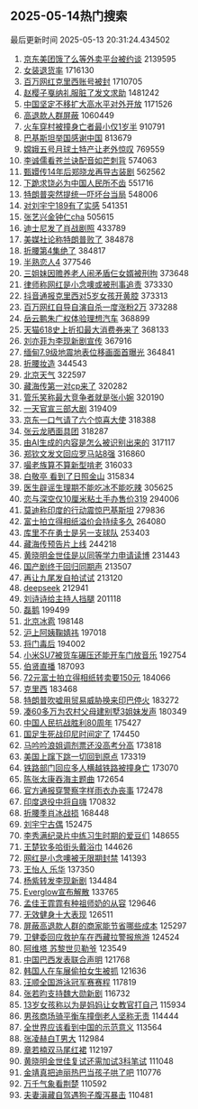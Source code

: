 ## 2025-05-14热门搜索 
最后更新时间 2025-05-13 20:31:24.434502 
1. [京东美团饿了么等外卖平台被约谈](https://s.weibo.com/weibo?q=%23%E4%BA%AC%E4%B8%9C%E7%BE%8E%E5%9B%A2%E9%A5%BF%E4%BA%86%E4%B9%88%E7%AD%89%E5%A4%96%E5%8D%96%E5%B9%B3%E5%8F%B0%E8%A2%AB%E7%BA%A6%E8%B0%88%23&t=31&band_rank=1&Refer=top) 2139595
1. [女装退货率](https://s.weibo.com/weibo?q=%E5%A5%B3%E8%A3%85%E9%80%80%E8%B4%A7%E7%8E%87&t=31&band_rank=1&Refer=top) 1716130
1. [百万网红克里西账号被封](https://s.weibo.com/weibo?q=%23%E7%99%BE%E4%B8%87%E7%BD%91%E7%BA%A2%E5%85%8B%E9%87%8C%E8%A5%BF%E8%B4%A6%E5%8F%B7%E8%A2%AB%E5%B0%81%23&t=31&band_rank=2&Refer=top) 1710705
1. [赵樱子戛纳礼服脏了发文求助](https://s.weibo.com/weibo?q=%E8%B5%B5%E6%A8%B1%E5%AD%90%E6%88%9B%E7%BA%B3%E7%A4%BC%E6%9C%8D%E8%84%8F%E4%BA%86%E5%8F%91%E6%96%87%E6%B1%82%E5%8A%A9&t=31&band_rank=2&Refer=top) 1481242
1. [中国坚定不移扩大高水平对外开放](https://s.weibo.com/weibo?q=%23%E4%B8%AD%E5%9B%BD%E5%9D%9A%E5%AE%9A%E4%B8%8D%E7%A7%BB%E6%89%A9%E5%A4%A7%E9%AB%98%E6%B0%B4%E5%B9%B3%E5%AF%B9%E5%A4%96%E5%BC%80%E6%94%BE%23&t=31&band_rank=3&Refer=top) 1171526
1. [高退款人群屏蔽](https://s.weibo.com/weibo?q=%E9%AB%98%E9%80%80%E6%AC%BE%E4%BA%BA%E7%BE%A4%E5%B1%8F%E8%94%BD&t=31&band_rank=4&Refer=top) 1060449
1. [火车穿村被撞身亡者最小仅1岁半](https://s.weibo.com/weibo?q=%23%E7%81%AB%E8%BD%A6%E7%A9%BF%E6%9D%91%E8%A2%AB%E6%92%9E%E8%BA%AB%E4%BA%A1%E8%80%85%E6%9C%80%E5%B0%8F%E4%BB%851%E5%B2%81%E5%8D%8A%23&t=31&band_rank=5&Refer=top) 910791
1. [巴基斯坦举国感谢中国](https://s.weibo.com/weibo?q=%E5%B7%B4%E5%9F%BA%E6%96%AF%E5%9D%A6%E4%B8%BE%E5%9B%BD%E6%84%9F%E8%B0%A2%E4%B8%AD%E5%9B%BD&t=31&band_rank=6&Refer=top) 813679
1. [嫦娥五号月球土特产让老外惊叹](https://s.weibo.com/weibo?q=%23%E5%AB%A6%E5%A8%A5%E4%BA%94%E5%8F%B7%E6%9C%88%E7%90%83%E5%9C%9F%E7%89%B9%E4%BA%A7%E8%AE%A9%E8%80%81%E5%A4%96%E6%83%8A%E5%8F%B9%23&t=31&band_rank=3&Refer=top) 769559
1. [李诚儒看苍兰诀配音如芒刺背](https://s.weibo.com/weibo?q=%E6%9D%8E%E8%AF%9A%E5%84%92%E7%9C%8B%E8%8B%8D%E5%85%B0%E8%AF%80%E9%85%8D%E9%9F%B3%E5%A6%82%E8%8A%92%E5%88%BA%E8%83%8C&t=31&band_rank=7&Refer=top) 574063
1. [甄嬛传14年后郑晓龙再导古装剧](https://s.weibo.com/weibo?q=%23%E7%94%84%E5%AC%9B%E4%BC%A014%E5%B9%B4%E5%90%8E%E9%83%91%E6%99%93%E9%BE%99%E5%86%8D%E5%AF%BC%E5%8F%A4%E8%A3%85%E5%89%A7%23&t=31&band_rank=4&Refer=top) 562562
1. [下跪求饶必为中国人民所不齿](https://s.weibo.com/weibo?q=%23%E4%B8%8B%E8%B7%AA%E6%B1%82%E9%A5%B6%E5%BF%85%E4%B8%BA%E4%B8%AD%E5%9B%BD%E4%BA%BA%E6%B0%91%E6%89%80%E4%B8%8D%E9%BD%BF%23&t=31&band_rank=5&Refer=top) 551716
1. [特朗普突然提统一吓坏台当局](https://s.weibo.com/weibo?q=%23%E7%89%B9%E6%9C%97%E6%99%AE%E7%AA%81%E7%84%B6%E6%8F%90%E7%BB%9F%E4%B8%80%E5%90%93%E5%9D%8F%E5%8F%B0%E5%BD%93%E5%B1%80%23&t=31&band_rank=6&Refer=top) 548006
1. [对刘宇宁189有了实感](https://s.weibo.com/weibo?q=%E5%AF%B9%E5%88%98%E5%AE%87%E5%AE%81189%E6%9C%89%E4%BA%86%E5%AE%9E%E6%84%9F&t=31&band_rank=7&Refer=top) 541351
1. [张艺兴金钟仁cha](https://s.weibo.com/weibo?q=%23%E5%BC%A0%E8%89%BA%E5%85%B4%E9%87%91%E9%92%9F%E4%BB%81cha%23&t=31&band_rank=8&Refer=top) 505615
1. [迪士尼发了肖战剧照](https://s.weibo.com/weibo?q=%23%E8%BF%AA%E5%A3%AB%E5%B0%BC%E5%8F%91%E4%BA%86%E8%82%96%E6%88%98%E5%89%A7%E7%85%A7%23&t=31&band_rank=8&Refer=top) 433789
1. [美媒社论称特朗普败了](https://s.weibo.com/weibo?q=%23%E7%BE%8E%E5%AA%92%E7%A4%BE%E8%AE%BA%E7%A7%B0%E7%89%B9%E6%9C%97%E6%99%AE%E8%B4%A5%E4%BA%86%23&t=31&band_rank=10&Refer=top) 384878
1. [折腰第4集绝了](https://s.weibo.com/weibo?q=%E6%8A%98%E8%85%B0%E7%AC%AC4%E9%9B%86%E7%BB%9D%E4%BA%86&t=31&band_rank=11&Refer=top) 384817
1. [半熟恋人4](https://s.weibo.com/weibo?q=%E5%8D%8A%E7%86%9F%E6%81%8B%E4%BA%BA4&t=31&band_rank=13&Refer=top) 377546
1. [三姐妹因赡养老人闹矛盾仨女婿被刑拘](https://s.weibo.com/weibo?q=%23%E4%B8%89%E5%A7%90%E5%A6%B9%E5%9B%A0%E8%B5%A1%E5%85%BB%E8%80%81%E4%BA%BA%E9%97%B9%E7%9F%9B%E7%9B%BE%E4%BB%A8%E5%A5%B3%E5%A9%BF%E8%A2%AB%E5%88%91%E6%8B%98%23&t=31&band_rank=9&Refer=top) 373648
1. [律师称网红是小念噢或被刑事追责](https://s.weibo.com/weibo?q=%23%E5%BE%8B%E5%B8%88%E7%A7%B0%E7%BD%91%E7%BA%A2%E6%98%AF%E5%B0%8F%E5%BF%B5%E5%99%A2%E6%88%96%E8%A2%AB%E5%88%91%E4%BA%8B%E8%BF%BD%E8%B4%A3%23&t=31&band_rank=10&Refer=top) 373330
1. [抖音通报克里西对5岁女孩开黄腔](https://s.weibo.com/weibo?q=%23%E6%8A%96%E9%9F%B3%E9%80%9A%E6%8A%A5%E5%85%8B%E9%87%8C%E8%A5%BF%E5%AF%B95%E5%B2%81%E5%A5%B3%E5%AD%A9%E5%BC%80%E9%BB%84%E8%85%94%23&t=31&band_rank=11&Refer=top) 373313
1. [百万网红自导自演自杀一度涨粉2万](https://s.weibo.com/weibo?q=%23%E7%99%BE%E4%B8%87%E7%BD%91%E7%BA%A2%E8%87%AA%E5%AF%BC%E8%87%AA%E6%BC%94%E8%87%AA%E6%9D%80%E4%B8%80%E5%BA%A6%E6%B6%A8%E7%B2%892%E4%B8%87%23&t=31&band_rank=12&Refer=top) 373288
1. [岳云鹏朱广权体验理想汽车](https://s.weibo.com/weibo?q=%23%E5%B2%B3%E4%BA%91%E9%B9%8F%E6%9C%B1%E5%B9%BF%E6%9D%83%E4%BD%93%E9%AA%8C%E7%90%86%E6%83%B3%E6%B1%BD%E8%BD%A6%23&t=31&band_rank=14&Refer=top) 368899
1. [天猫618史上折扣最大消费券来了](https://s.weibo.com/weibo?q=%23%E5%A4%A9%E7%8C%AB618%E5%8F%B2%E4%B8%8A%E6%8A%98%E6%89%A3%E6%9C%80%E5%A4%A7%E6%B6%88%E8%B4%B9%E5%88%B8%E6%9D%A5%E4%BA%86%23&t=31&band_rank=15&Refer=top) 368133
1. [刘亦菲为李现新剧宣传](https://s.weibo.com/weibo?q=%23%E5%88%98%E4%BA%A6%E8%8F%B2%E4%B8%BA%E6%9D%8E%E7%8E%B0%E6%96%B0%E5%89%A7%E5%AE%A3%E4%BC%A0%23&t=31&band_rank=16&Refer=top) 367916
1. [缅甸7.9级地震地表位移画面首曝光](https://s.weibo.com/weibo?q=%23%E7%BC%85%E7%94%B87.9%E7%BA%A7%E5%9C%B0%E9%9C%87%E5%9C%B0%E8%A1%A8%E4%BD%8D%E7%A7%BB%E7%94%BB%E9%9D%A2%E9%A6%96%E6%9B%9D%E5%85%89%23&t=31&band_rank=13&Refer=top) 364841
1. [折腰妆造](https://s.weibo.com/weibo?q=%E6%8A%98%E8%85%B0%E5%A6%86%E9%80%A0&t=31&band_rank=17&Refer=top) 344543
1. [北京天气](https://s.weibo.com/weibo?q=%E5%8C%97%E4%BA%AC%E5%A4%A9%E6%B0%94&t=31&band_rank=19&Refer=top) 322597
1. [藏海传第一对cp来了](https://s.weibo.com/weibo?q=%E8%97%8F%E6%B5%B7%E4%BC%A0%E7%AC%AC%E4%B8%80%E5%AF%B9cp%E6%9D%A5%E4%BA%86&t=31&band_rank=14&Refer=top) 320282
1. [管乐笑称最大竞争者就是张小婉](https://s.weibo.com/weibo?q=%23%E7%AE%A1%E4%B9%90%E7%AC%91%E7%A7%B0%E6%9C%80%E5%A4%A7%E7%AB%9E%E4%BA%89%E8%80%85%E5%B0%B1%E6%98%AF%E5%BC%A0%E5%B0%8F%E5%A9%89%23&t=31&band_rank=15&Refer=top) 320190
1. [一天官宣三部大剧](https://s.weibo.com/weibo?q=%23%E4%B8%80%E5%A4%A9%E5%AE%98%E5%AE%A3%E4%B8%89%E9%83%A8%E5%A4%A7%E5%89%A7%23&t=31&band_rank=16&Refer=top) 319409
1. [京东一口气请了六个惊喜大使](https://s.weibo.com/weibo?q=%23%E4%BA%AC%E4%B8%9C%E4%B8%80%E5%8F%A3%E6%B0%94%E8%AF%B7%E4%BA%86%E5%85%AD%E4%B8%AA%E6%83%8A%E5%96%9C%E5%A4%A7%E4%BD%BF%23&t=31&band_rank=17&Refer=top) 318388
1. [张云龙晒面具团](https://s.weibo.com/weibo?q=%23%E5%BC%A0%E4%BA%91%E9%BE%99%E6%99%92%E9%9D%A2%E5%85%B7%E5%9B%A2%23&t=31&band_rank=18&Refer=top) 318287
1. [由AI生成的内容是怎么被识别出来的](https://s.weibo.com/weibo?q=%E7%94%B1AI%E7%94%9F%E6%88%90%E7%9A%84%E5%86%85%E5%AE%B9%E6%98%AF%E6%80%8E%E4%B9%88%E8%A2%AB%E8%AF%86%E5%88%AB%E5%87%BA%E6%9D%A5%E7%9A%84&t=31&band_rank=19&Refer=top) 317117
1. [郑钦文发文回应罗马站8强](https://s.weibo.com/weibo?q=%23%E9%83%91%E9%92%A6%E6%96%87%E5%8F%91%E6%96%87%E5%9B%9E%E5%BA%94%E7%BD%97%E9%A9%AC%E7%AB%998%E5%BC%BA%23&t=31&band_rank=20&Refer=top) 316860
1. [嘬老族算不算新型啃老](https://s.weibo.com/weibo?q=%23%E5%98%AC%E8%80%81%E6%97%8F%E7%AE%97%E4%B8%8D%E7%AE%97%E6%96%B0%E5%9E%8B%E5%95%83%E8%80%81%23&t=31&band_rank=21&Refer=top) 316033
1. [白敬亭 看到了日照金山](https://s.weibo.com/weibo?q=%E7%99%BD%E6%95%AC%E4%BA%AD%20%E7%9C%8B%E5%88%B0%E4%BA%86%E6%97%A5%E7%85%A7%E9%87%91%E5%B1%B1&t=31&band_rank=22&Refer=top) 315834
1. [医生辟谣生理期不能吃冰不能吃辣](https://s.weibo.com/weibo?q=%23%E5%8C%BB%E7%94%9F%E8%BE%9F%E8%B0%A3%E7%94%9F%E7%90%86%E6%9C%9F%E4%B8%8D%E8%83%BD%E5%90%83%E5%86%B0%E4%B8%8D%E8%83%BD%E5%90%83%E8%BE%A3%23&t=31&band_rank=23&Refer=top) 305625
1. [恋与深空仅10厘米粘土手办售价319](https://s.weibo.com/weibo?q=%23%E6%81%8B%E4%B8%8E%E6%B7%B1%E7%A9%BA%E4%BB%8510%E5%8E%98%E7%B1%B3%E7%B2%98%E5%9C%9F%E6%89%8B%E5%8A%9E%E5%94%AE%E4%BB%B7319%23&t=31&band_rank=24&Refer=top) 294006
1. [莫迪称印度的行动震惊巴基斯坦](https://s.weibo.com/weibo?q=%23%E8%8E%AB%E8%BF%AA%E7%A7%B0%E5%8D%B0%E5%BA%A6%E7%9A%84%E8%A1%8C%E5%8A%A8%E9%9C%87%E6%83%8A%E5%B7%B4%E5%9F%BA%E6%96%AF%E5%9D%A6%23&t=31&band_rank=25&Refer=top) 279836
1. [富士拍立得相纸溢价会持续多久](https://s.weibo.com/weibo?q=%E5%AF%8C%E5%A3%AB%E6%8B%8D%E7%AB%8B%E5%BE%97%E7%9B%B8%E7%BA%B8%E6%BA%A2%E4%BB%B7%E4%BC%9A%E6%8C%81%E7%BB%AD%E5%A4%9A%E4%B9%85&t=31&band_rank=20&Refer=top) 264080
1. [库里不在勇士是另一支球队](https://s.weibo.com/weibo?q=%23%E5%BA%93%E9%87%8C%E4%B8%8D%E5%9C%A8%E5%8B%87%E5%A3%AB%E6%98%AF%E5%8F%A6%E4%B8%80%E6%94%AF%E7%90%83%E9%98%9F%23&t=31&band_rank=26&Refer=top) 253403
1. [藏海传预告片上线](https://s.weibo.com/weibo?q=%23%E8%97%8F%E6%B5%B7%E4%BC%A0%E9%A2%84%E5%91%8A%E7%89%87%E4%B8%8A%E7%BA%BF%23&t=31&band_rank=22&Refer=top) 244218
1. [黄晓明金世佳是以同等学力申请读博](https://s.weibo.com/weibo?q=%23%E9%BB%84%E6%99%93%E6%98%8E%E9%87%91%E4%B8%96%E4%BD%B3%E6%98%AF%E4%BB%A5%E5%90%8C%E7%AD%89%E5%AD%A6%E5%8A%9B%E7%94%B3%E8%AF%B7%E8%AF%BB%E5%8D%9A%23&t=31&band_rank=27&Refer=top) 231443
1. [国产剧终于回归同期声](https://s.weibo.com/weibo?q=%E5%9B%BD%E4%BA%A7%E5%89%A7%E7%BB%88%E4%BA%8E%E5%9B%9E%E5%BD%92%E5%90%8C%E6%9C%9F%E5%A3%B0&t=31&band_rank=24&Refer=top) 213507
1. [再让九尾发自拍试试](https://s.weibo.com/weibo?q=%E5%86%8D%E8%AE%A9%E4%B9%9D%E5%B0%BE%E5%8F%91%E8%87%AA%E6%8B%8D%E8%AF%95%E8%AF%95&t=31&band_rank=25&Refer=top) 213120
1. [deepseek](https://s.weibo.com/weibo?q=deepseek&t=31&band_rank=26&Refer=top) 212941
1. [刘诗诗给主持人挡腿](https://s.weibo.com/weibo?q=%23%E5%88%98%E8%AF%97%E8%AF%97%E7%BB%99%E4%B8%BB%E6%8C%81%E4%BA%BA%E6%8C%A1%E8%85%BF%23&t=31&band_rank=28&Refer=top) 201118
1. [磊鹅](https://s.weibo.com/weibo?q=%E7%A3%8A%E9%B9%85&t=31&band_rank=29&Refer=top) 199499
1. [北京冰雹](https://s.weibo.com/weibo?q=%E5%8C%97%E4%BA%AC%E5%86%B0%E9%9B%B9&t=31&band_rank=30&Refer=top) 198148
1. [沪上阿姨鞠婧祎](https://s.weibo.com/weibo?q=%23%E6%B2%AA%E4%B8%8A%E9%98%BF%E5%A7%A8%E9%9E%A0%E5%A9%A7%E7%A5%8E%23&t=31&band_rank=31&Refer=top) 197018
1. [将门毒后](https://s.weibo.com/weibo?q=%E5%B0%86%E9%97%A8%E6%AF%92%E5%90%8E&t=31&band_rank=32&Refer=top) 194002
1. [小米SU7被货车碾压还能开车门放音乐](https://s.weibo.com/weibo?q=%23%E5%B0%8F%E7%B1%B3SU7%E8%A2%AB%E8%B4%A7%E8%BD%A6%E7%A2%BE%E5%8E%8B%E8%BF%98%E8%83%BD%E5%BC%80%E8%BD%A6%E9%97%A8%E6%94%BE%E9%9F%B3%E4%B9%90%23&t=31&band_rank=33&Refer=top) 192754
1. [伯贤直播](https://s.weibo.com/weibo?q=%E4%BC%AF%E8%B4%A4%E7%9B%B4%E6%92%AD&t=31&band_rank=34&Refer=top) 187093
1. [72元富士拍立得相纸转卖要150元](https://s.weibo.com/weibo?q=%2372%E5%85%83%E5%AF%8C%E5%A3%AB%E6%8B%8D%E7%AB%8B%E5%BE%97%E7%9B%B8%E7%BA%B8%E8%BD%AC%E5%8D%96%E8%A6%81150%E5%85%83%23&t=31&band_rank=35&Refer=top) 184066
1. [克里西](https://s.weibo.com/weibo?q=%E5%85%8B%E9%87%8C%E8%A5%BF&t=31&band_rank=28&Refer=top) 183468
1. [特朗普吹嘘用贸易威胁换来印巴停火](https://s.weibo.com/weibo?q=%23%E7%89%B9%E6%9C%97%E6%99%AE%E5%90%B9%E5%98%98%E7%94%A8%E8%B4%B8%E6%98%93%E5%A8%81%E8%83%81%E6%8D%A2%E6%9D%A5%E5%8D%B0%E5%B7%B4%E5%81%9C%E7%81%AB%23&t=31&band_rank=36&Refer=top) 183272
1. [凑60多万为农村父母建别墅3姐妹发声](https://s.weibo.com/weibo?q=%23%E5%87%9160%E5%A4%9A%E4%B8%87%E4%B8%BA%E5%86%9C%E6%9D%91%E7%88%B6%E6%AF%8D%E5%BB%BA%E5%88%AB%E5%A2%853%E5%A7%90%E5%A6%B9%E5%8F%91%E5%A3%B0%23&t=31&band_rank=37&Refer=top) 180349
1. [中国人民抗战胜利80周年](https://s.weibo.com/weibo?q=%23%E4%B8%AD%E5%9B%BD%E4%BA%BA%E6%B0%91%E6%8A%97%E6%88%98%E8%83%9C%E5%88%A980%E5%91%A8%E5%B9%B4%23&t=31&band_rank=29&Refer=top) 175427
1. [国足生死战印尼时间定了](https://s.weibo.com/weibo?q=%23%E5%9B%BD%E8%B6%B3%E7%94%9F%E6%AD%BB%E6%88%98%E5%8D%B0%E5%B0%BC%E6%97%B6%E9%97%B4%E5%AE%9A%E4%BA%86%23&t=31&band_rank=38&Refer=top) 174450
1. [马吟吟浪姐调剂票还没高考分高](https://s.weibo.com/weibo?q=%E9%A9%AC%E5%90%9F%E5%90%9F%E6%B5%AA%E5%A7%90%E8%B0%83%E5%89%82%E7%A5%A8%E8%BF%98%E6%B2%A1%E9%AB%98%E8%80%83%E5%88%86%E9%AB%98&t=31&band_rank=39&Refer=top) 173818
1. [美国上蹿下跳一切回到原点](https://s.weibo.com/weibo?q=%E7%BE%8E%E5%9B%BD%E4%B8%8A%E8%B9%BF%E4%B8%8B%E8%B7%B3%E4%B8%80%E5%88%87%E5%9B%9E%E5%88%B0%E5%8E%9F%E7%82%B9&t=31&band_rank=30&Refer=top) 173319
1. [铁路部门回应多人横越铁路被撞身亡](https://s.weibo.com/weibo?q=%23%E9%93%81%E8%B7%AF%E9%83%A8%E9%97%A8%E5%9B%9E%E5%BA%94%E5%A4%9A%E4%BA%BA%E6%A8%AA%E8%B6%8A%E9%93%81%E8%B7%AF%E8%A2%AB%E6%92%9E%E8%BA%AB%E4%BA%A1%23&t=31&band_rank=31&Refer=top) 173070
1. [陈张太康吞海主题曲](https://s.weibo.com/weibo?q=%E9%99%88%E5%BC%A0%E5%A4%AA%E5%BA%B7%E5%90%9E%E6%B5%B7%E4%B8%BB%E9%A2%98%E6%9B%B2&t=31&band_rank=32&Refer=top) 172654
1. [官方通报穿警察字样雨衣办丧事](https://s.weibo.com/weibo?q=%23%E5%AE%98%E6%96%B9%E9%80%9A%E6%8A%A5%E7%A9%BF%E8%AD%A6%E5%AF%9F%E5%AD%97%E6%A0%B7%E9%9B%A8%E8%A1%A3%E5%8A%9E%E4%B8%A7%E4%BA%8B%23&t=31&band_rank=33&Refer=top) 172478
1. [印度退役中将自嗨](https://s.weibo.com/weibo?q=%E5%8D%B0%E5%BA%A6%E9%80%80%E5%BD%B9%E4%B8%AD%E5%B0%86%E8%87%AA%E5%97%A8&t=31&band_rank=34&Refer=top) 170832
1. [折腰季肖冰战损](https://s.weibo.com/weibo?q=%E6%8A%98%E8%85%B0%E5%AD%A3%E8%82%96%E5%86%B0%E6%88%98%E6%8D%9F&t=31&band_rank=41&Refer=top) 168448
1. [刘宇宁古偶](https://s.weibo.com/weibo?q=%23%E5%88%98%E5%AE%87%E5%AE%81%E5%8F%A4%E5%81%B6%23&t=31&band_rank=35&Refer=top) 152475
1. [李秀满纪录片中练习生时期的爱豆们](https://s.weibo.com/weibo?q=%23%E6%9D%8E%E7%A7%80%E6%BB%A1%E7%BA%AA%E5%BD%95%E7%89%87%E4%B8%AD%E7%BB%83%E4%B9%A0%E7%94%9F%E6%97%B6%E6%9C%9F%E7%9A%84%E7%88%B1%E8%B1%86%E4%BB%AC%23&t=31&band_rank=42&Refer=top) 148655
1. [王楚钦多哈街头戴浴巾](https://s.weibo.com/weibo?q=%23%E7%8E%8B%E6%A5%9A%E9%92%A6%E5%A4%9A%E5%93%88%E8%A1%97%E5%A4%B4%E6%88%B4%E6%B5%B4%E5%B7%BE%23&t=31&band_rank=36&Refer=top) 144626
1. [网红是小念噢被无限期封禁](https://s.weibo.com/weibo?q=%23%E7%BD%91%E7%BA%A2%E6%98%AF%E5%B0%8F%E5%BF%B5%E5%99%A2%E8%A2%AB%E6%97%A0%E9%99%90%E6%9C%9F%E5%B0%81%E7%A6%81%23&t=31&band_rank=37&Refer=top) 141393
1. [王怡人 乐华](https://s.weibo.com/weibo?q=%E7%8E%8B%E6%80%A1%E4%BA%BA%20%E4%B9%90%E5%8D%8E&t=31&band_rank=43&Refer=top) 137350
1. [杨紫转发李现新剧](https://s.weibo.com/weibo?q=%23%E6%9D%A8%E7%B4%AB%E8%BD%AC%E5%8F%91%E6%9D%8E%E7%8E%B0%E6%96%B0%E5%89%A7%23&t=31&band_rank=44&Refer=top) 134484
1. [Everglow宣布解散](https://s.weibo.com/weibo?q=%23Everglow%E5%AE%A3%E5%B8%83%E8%A7%A3%E6%95%A3%23&t=31&band_rank=45&Refer=top) 133765
1. [孟佳王霏霏有种祖师奶的从容](https://s.weibo.com/weibo?q=%E5%AD%9F%E4%BD%B3%E7%8E%8B%E9%9C%8F%E9%9C%8F%E6%9C%89%E7%A7%8D%E7%A5%96%E5%B8%88%E5%A5%B6%E7%9A%84%E4%BB%8E%E5%AE%B9&t=31&band_rank=38&Refer=top) 129646
1. [无效健身十大表现](https://s.weibo.com/weibo?q=%E6%97%A0%E6%95%88%E5%81%A5%E8%BA%AB%E5%8D%81%E5%A4%A7%E8%A1%A8%E7%8E%B0&t=31&band_rank=39&Refer=top) 126511
1. [屏蔽高退款人群的商家能节省哪些成本](https://s.weibo.com/weibo?q=%E5%B1%8F%E8%94%BD%E9%AB%98%E9%80%80%E6%AC%BE%E4%BA%BA%E7%BE%A4%E7%9A%84%E5%95%86%E5%AE%B6%E8%83%BD%E8%8A%82%E7%9C%81%E5%93%AA%E4%BA%9B%E6%88%90%E6%9C%AC&t=31&band_rank=40&Refer=top) 125297
1. [卫健委回应救护车在西藏拉警报旅游](https://s.weibo.com/weibo?q=%23%E5%8D%AB%E5%81%A5%E5%A7%94%E5%9B%9E%E5%BA%94%E6%95%91%E6%8A%A4%E8%BD%A6%E5%9C%A8%E8%A5%BF%E8%97%8F%E6%8B%89%E8%AD%A6%E6%8A%A5%E6%97%85%E6%B8%B8%23&t=31&band_rank=41&Refer=top) 124524
1. [阿维塔 苏黎世贝勒爷](https://s.weibo.com/weibo?q=%E9%98%BF%E7%BB%B4%E5%A1%94%20%E8%8B%8F%E9%BB%8E%E4%B8%96%E8%B4%9D%E5%8B%92%E7%88%B7&t=31&band_rank=42&Refer=top) 123549
1. [中国巴西发表联合声明](https://s.weibo.com/weibo?q=%23%E4%B8%AD%E5%9B%BD%E5%B7%B4%E8%A5%BF%E5%8F%91%E8%A1%A8%E8%81%94%E5%90%88%E5%A3%B0%E6%98%8E%23&t=31&band_rank=46&Refer=top) 121768
1. [韩国人在车展偷拍女生被抓](https://s.weibo.com/weibo?q=%E9%9F%A9%E5%9B%BD%E4%BA%BA%E5%9C%A8%E8%BD%A6%E5%B1%95%E5%81%B7%E6%8B%8D%E5%A5%B3%E7%94%9F%E8%A2%AB%E6%8A%93&t=31&band_rank=47&Refer=top) 121636
1. [汪顺全国游泳冠军赛赛程](https://s.weibo.com/weibo?q=%E6%B1%AA%E9%A1%BA%E5%85%A8%E5%9B%BD%E6%B8%B8%E6%B3%B3%E5%86%A0%E5%86%9B%E8%B5%9B%E8%B5%9B%E7%A8%8B&t=31&band_rank=43&Refer=top) 117819
1. [张若昀支持魏大勋新剧](https://s.weibo.com/weibo?q=%23%E5%BC%A0%E8%8B%A5%E6%98%80%E6%94%AF%E6%8C%81%E9%AD%8F%E5%A4%A7%E5%8B%8B%E6%96%B0%E5%89%A7%23&t=31&band_rank=44&Refer=top) 116732
1. [13岁女孩称以为是妈妈让女教官打自己](https://s.weibo.com/weibo?q=%2313%E5%B2%81%E5%A5%B3%E5%AD%A9%E7%A7%B0%E4%BB%A5%E4%B8%BA%E6%98%AF%E5%A6%88%E5%A6%88%E8%AE%A9%E5%A5%B3%E6%95%99%E5%AE%98%E6%89%93%E8%87%AA%E5%B7%B1%23&t=31&band_rank=45&Refer=top) 115934
1. [男孩商场骑平衡车撞倒老人坚称无责](https://s.weibo.com/weibo?q=%23%E7%94%B7%E5%AD%A9%E5%95%86%E5%9C%BA%E9%AA%91%E5%B9%B3%E8%A1%A1%E8%BD%A6%E6%92%9E%E5%80%92%E8%80%81%E4%BA%BA%E5%9D%9A%E7%A7%B0%E6%97%A0%E8%B4%A3%23&t=31&band_rank=46&Refer=top) 114444
1. [全世界应该看到中国的示范意义](https://s.weibo.com/weibo?q=%E5%85%A8%E4%B8%96%E7%95%8C%E5%BA%94%E8%AF%A5%E7%9C%8B%E5%88%B0%E4%B8%AD%E5%9B%BD%E7%9A%84%E7%A4%BA%E8%8C%83%E6%84%8F%E4%B9%89&t=31&band_rank=47&Refer=top) 113564
1. [张凌赫白T男大](https://s.weibo.com/weibo?q=%E5%BC%A0%E5%87%8C%E8%B5%AB%E7%99%BDT%E7%94%B7%E5%A4%A7&t=31&band_rank=48&Refer=top) 112984
1. [章若楠双马尾红裙](https://s.weibo.com/weibo?q=%23%E7%AB%A0%E8%8B%A5%E6%A5%A0%E5%8F%8C%E9%A9%AC%E5%B0%BE%E7%BA%A2%E8%A3%99%23&t=31&band_rank=49&Refer=top) 112197
1. [黄晓明金世佳复试还需加试3科笔试](https://s.weibo.com/weibo?q=%23%E9%BB%84%E6%99%93%E6%98%8E%E9%87%91%E4%B8%96%E4%BD%B3%E5%A4%8D%E8%AF%95%E8%BF%98%E9%9C%80%E5%8A%A0%E8%AF%953%E7%A7%91%E7%AC%94%E8%AF%95%23&t=31&band_rank=50&Refer=top) 111048
1. [金靖真把迪丽热巴当孩子哄了吧](https://s.weibo.com/weibo?q=%E9%87%91%E9%9D%96%E7%9C%9F%E6%8A%8A%E8%BF%AA%E4%B8%BD%E7%83%AD%E5%B7%B4%E5%BD%93%E5%AD%A9%E5%AD%90%E5%93%84%E4%BA%86%E5%90%A7&t=31&band_rank=48&Refer=top) 110776
1. [万千气象看荆楚](https://s.weibo.com/weibo?q=%23%E4%B8%87%E5%8D%83%E6%B0%94%E8%B1%A1%E7%9C%8B%E8%8D%86%E6%A5%9A%23&t=31&band_rank=49&Refer=top) 110592
1. [夫妻滇藏自驾遇狗子腹泻暴击](https://s.weibo.com/weibo?q=%23%E5%A4%AB%E5%A6%BB%E6%BB%87%E8%97%8F%E8%87%AA%E9%A9%BE%E9%81%87%E7%8B%97%E5%AD%90%E8%85%B9%E6%B3%BB%E6%9A%B4%E5%87%BB%23&t=31&band_rank=50&Refer=top) 110481
